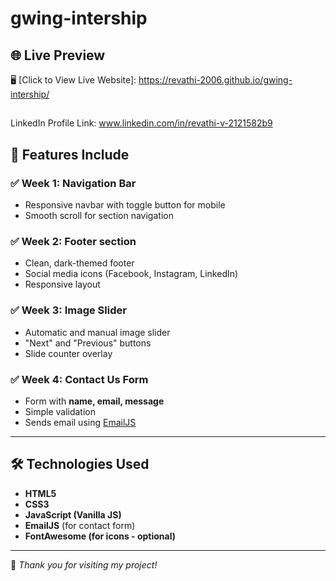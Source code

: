 # gwing-intership

## 🌐 Live Preview

🖥️ [Click to View Live Website]: https://revathi-2006.github.io/gwing-intership/

##
LinkedIn Profile Link: www.linkedin.com/in/revathi-v-2121582b9

## 📌 Features Include

### ✅ Week 1: Navigation Bar
- Responsive navbar with toggle button for mobile
- Smooth scroll for section navigation

### ✅ Week 2: Footer section
- Clean, dark-themed footer
- Social media icons (Facebook, Instagram, LinkedIn)
- Responsive layout

### ✅ Week 3: Image Slider
- Automatic and manual image slider
- "Next" and "Previous" buttons
- Slide counter overlay

### ✅ Week 4: Contact Us Form
- Form with **name, email, message**
- Simple validation
- Sends email using [EmailJS](https://www.emailjs.com/)



---


## 🛠 Technologies Used

- **HTML5**
- **CSS3**
- **JavaScript (Vanilla JS)**
- **EmailJS** (for contact form)
- **FontAwesome (for icons - optional)**

---

📝 _Thank you for visiting my project!_
